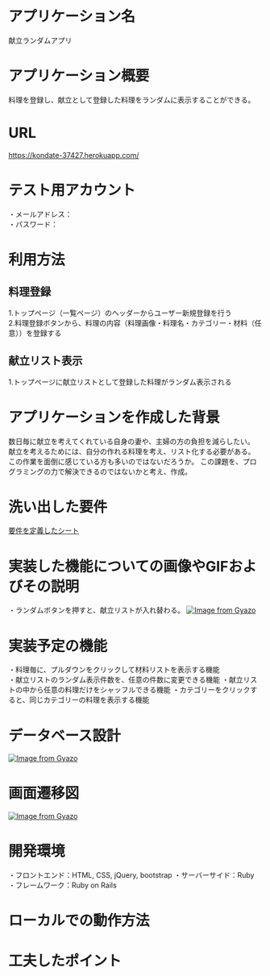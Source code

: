 # アプリケーション名
献立ランダムアプリ

# アプリケーション概要
料理を登録し、献立として登録した料理をランダムに表示することができる。
# URL
https://kondate-37427.herokuapp.com/  
# テスト用アカウント
・メールアドレス：  
・パスワード：
# 利用方法
## 料理登録
1.トップページ（一覧ページ）のヘッダーからユーザー新規登録を行う  
2.料理登録ボタンから、料理の内容（料理画像・料理名・カテゴリー・材料（任意））を登録する
## 献立リスト表示
1.トップページに献立リストとして登録した料理がランダム表示される
# アプリケーションを作成した背景
数日毎に献立を考えてくれている自身の妻や、主婦の方の負担を減らしたい。
献立を考えるためには、自分の作れる料理を考え、リスト化する必要がある。
この作業を面倒に感じている方も多いのではないだろうか。
この課題を、プログラミングの力で解決できるのではないかと考え、作成。
# 洗い出した要件
[要件を定義したシート](https://docs.google.com/spreadsheets/d/1UR9DD2WO1-waoPM30F4Ey6nfHtSKaI3y_M5lSEKrWBY/edit#gid=982722306)
# 実装した機能についての画像やGIFおよびその説明
・ランダムボタンを押すと、献立リストが入れ替わる。
[![Image from Gyazo](https://i.gyazo.com/6b6807364be076fa6b6ef74cc8005b03.gif)](https://gyazo.com/6b6807364be076fa6b6ef74cc8005b03)
# 実装予定の機能
・料理毎に、プルダウンをクリックして材料リストを表示する機能  
・献立リストのランダム表示件数を、任意の件数に変更できる機能
・献立リストの中から任意の料理だけをシャッフルできる機能
・カテゴリーをクリックすると、同じカテゴリーの料理を表示する機能
# データベース設計
[![Image from Gyazo](https://i.gyazo.com/36b4ab330c9f1c9d48fddd77d7352cda.png)](https://gyazo.com/36b4ab330c9f1c9d48fddd77d7352cda)
# 画面遷移図
[![Image from Gyazo](https://i.gyazo.com/b5871a41d25044054376e111c0c67040.png)](https://gyazo.com/b5871a41d25044054376e111c0c67040)
# 開発環境
・フロントエンド：HTML, CSS, jQuery, bootstrap 
・サーバーサイド：Ruby  
・フレームワーク：Ruby on Rails  
# ローカルでの動作方法
# 工夫したポイント